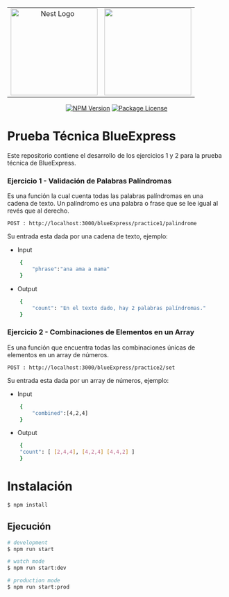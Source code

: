 <table align="center">
  <tr>
    <td align="center" width="50%">
      <a href="http://nestjs.com/" target="blank"><img src="https://nestjs.com/img/logo-small.svg" width="200" alt="Nest Logo" /></a>
</td>
    <td align="center" width="50%">
      <a href="https://www.blue.cl/"  target="blank"><img src="https://bx-dev-website.s3.us-west-2.amazonaws.com/XagJ6A1y-Blue-Express-Copec.svg" width="200"></a>
    </td>
  </tr>
</table>

<p align="center">
<a href="https://www.npmjs.com/~nestjscore" target="_blank"><img src="https://img.shields.io/npm/v/@nestjs/core.svg" alt="NPM Version" /></a>
<a href="https://www.npmjs.com/~nestjscore" target="_blank"><img src="https://img.shields.io/npm/l/@nestjs/core.svg" alt="Package License" /></a>
</p>
 
  <!--[![Backers on Open Collective](https://opencollective.com/nest/backers/badge.svg)](https://opencollective.com/nest#backer)
  [![Sponsors on Open Collective](https://opencollective.com/nest/sponsors/badge.svg)](https://opencollective.com/nest#sponsor)-->

# Prueba Técnica BlueExpress

Este repositorio contiene el desarrollo de los ejercicios 1 y 2 para la prueba técnica de BlueExpress.

### Ejercicio 1 - Validación de Palabras Palíndromas
Es una función la cual cuenta todas las palabras palíndromas en una cadena de texto. Un palíndromo es una palabra o frase que se lee igual al revés que al derecho. 
    
    POST : http://localhost:3000/blueExpress/practice1/palindrome
    
Su entrada esta dada por una cadena de texto, ejemplo:

- Input
```bash
    {
        "phrase":"ana ama a mama"
    }
```
- Output
```bash
    {
        "count": "En el texto dado, hay 2 palabras palíndromas."
    }
```

### Ejercicio 2 - Combinaciones de Elementos en un Array
Es una función que encuentra todas las combinaciones únicas de elementos en un array de números.

    POST : http://localhost:3000/blueExpress/practice2/set

Su entrada esta dada por un array de números, ejemplo:

- Input
```bash
    {
        "combined":[4,2,4]        
    }
```
- Output
```bash
    {
    "count": [ [2,4,4], [4,2,4] [4,4,2] ]
    }
```



# Instalación

```bash
$ npm install
```

## Ejecución

```bash
# development
$ npm run start

# watch mode
$ npm run start:dev

# production mode
$ npm run start:prod
```